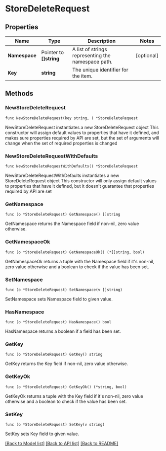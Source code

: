 # StoreDeleteRequest

## Properties

Name | Type | Description | Notes
------------ | ------------- | ------------- | -------------
**Namespace** | Pointer to **[]string** | A list of strings representing the namespace path. | [optional] 
**Key** | **string** | The unique identifier for the item. | 

## Methods

### NewStoreDeleteRequest

`func NewStoreDeleteRequest(key string, ) *StoreDeleteRequest`

NewStoreDeleteRequest instantiates a new StoreDeleteRequest object
This constructor will assign default values to properties that have it defined,
and makes sure properties required by API are set, but the set of arguments
will change when the set of required properties is changed

### NewStoreDeleteRequestWithDefaults

`func NewStoreDeleteRequestWithDefaults() *StoreDeleteRequest`

NewStoreDeleteRequestWithDefaults instantiates a new StoreDeleteRequest object
This constructor will only assign default values to properties that have it defined,
but it doesn't guarantee that properties required by API are set

### GetNamespace

`func (o *StoreDeleteRequest) GetNamespace() []string`

GetNamespace returns the Namespace field if non-nil, zero value otherwise.

### GetNamespaceOk

`func (o *StoreDeleteRequest) GetNamespaceOk() (*[]string, bool)`

GetNamespaceOk returns a tuple with the Namespace field if it's non-nil, zero value otherwise
and a boolean to check if the value has been set.

### SetNamespace

`func (o *StoreDeleteRequest) SetNamespace(v []string)`

SetNamespace sets Namespace field to given value.

### HasNamespace

`func (o *StoreDeleteRequest) HasNamespace() bool`

HasNamespace returns a boolean if a field has been set.

### GetKey

`func (o *StoreDeleteRequest) GetKey() string`

GetKey returns the Key field if non-nil, zero value otherwise.

### GetKeyOk

`func (o *StoreDeleteRequest) GetKeyOk() (*string, bool)`

GetKeyOk returns a tuple with the Key field if it's non-nil, zero value otherwise
and a boolean to check if the value has been set.

### SetKey

`func (o *StoreDeleteRequest) SetKey(v string)`

SetKey sets Key field to given value.



[[Back to Model list]](../README.md#documentation-for-models) [[Back to API list]](../README.md#documentation-for-api-endpoints) [[Back to README]](../README.md)


